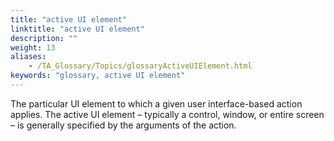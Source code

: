 ```yaml
--- 
title: "active UI element"
linktitle: "active UI element"
description: ""
weight: 13
aliases: 
    - /TA_Glossary/Topics/glossaryActiveUIElement.html
keywords: "glossary, active UI element"
---
```


The particular UI element to which a given user interface-based action applies. The active UI element – typically a control, window, or entire screen – is generally specified by the arguments of the action.

